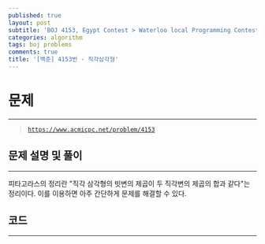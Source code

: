 ```yaml
---
published: true
layout: post
subtitle: 'BOJ 4153, Egypt Contest > Waterloo local Programming Contests > 2010 A번'
categories: algorithm
tags: boj problems
comments: true
title: '[백준] 4153번 - 직각삼각형'
---
```

# **문제**
---
> [`https://www.acmicpc.net/problem/4153`](https://www.acmicpc.net/problem/4153)

## **문제 설명 및 풀이**
---
피타고라스의 정리란 "직각 삼각형의 빗변의 제곱이 두 직각변의 제곱의 합과 같다"는 정리이다. 이를 이용하면 아주 간단하게 문제를 해결할 수 있다.

## **코드**
---
<script src="https://gist.github.com/sundongkim-dev/b94dc2fb5f91e135b68646cde2851962.js"></script>
